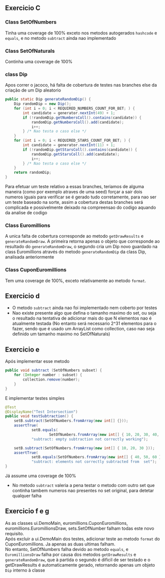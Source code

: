 ## Exercicio C
### Class SetOfNumbers
Tinha uma coverage de 100% exceto nos metodos autogerados `hashcode` e `equals`, e no metodo `subtract` ainda nao implementado

### Class SetOfNaturals
Continha uma coverage de 100%

### class Dip
Apos correr o jacoco, há falta de cobertura de testes nas branches else da criação de um Dip aleatorio
```java
public static Dip generateRandomDip() {
    Dip randomDip = new Dip();
    for (int i = 0; i < REQUIRED_NUMBERS_COUNT_FOR_BET; ) {
        int candidate = generator.nextInt(49) + 1;
        if (!randomDip.getNumbersColl().contains(candidate)) {
            randomDip.getNumbersColl().add(candidate);
            i++;
        } /* Nao testa o caso else */
    }
    for (int i = 0; i < REQUIRED_STARS_COUNT_FOR_BET; ) {
        int candidate = generator.nextInt(11) + 1;
        if (!randomDip.getStarsColl().contains(candidate)) {
            randomDip.getStarsColl().add(candidate);
            i++;
        } /* Nao testa o caso else */
    }
    return randomDip;
}
```
Para efetuar um teste relativo a essas branches, teriamos de alguma maneira (como por exemplo atraves de uma seed) forçar a sair dois numeros iguais para verificar se é gerado tudo corretamente, para nao ser um teste baseado na sorte, assim a cobertura destas branches será complicada e possivelmente deixado na compreensao do codigo aquando da analise de codigo

### Class Euromillions
A unica falta de cobertura corresponde ao metodo `getDrawResults` e `generateRandomDraw`. A primeira retorna apenas o objeto que corresponde ao resultado do `generateRandomDraw`, o segundo cria um Dip novo guardado na class Euromillions através do metodo `generateRandomDip` da class Dip, analisada anteriormente

### Class CuponEuromillions
Tem uma coverage de 100%, exceto relativamente ao metodo `format`.


## Exercicio d
- O metodo `subtract` ainda nao foi implementado nem coberto por testes
- Nao existe presente algo que defina o tamanho maximo do set, ou seja o resultado na tentativa de adicionar mais do que N elementos nao é atualmente testada (No entanto será necessario 2^31 elementos para o fazer, sendo que é usado um ArrayList como collection, caso nao seja definido um tamanho maximo no SetOfNaturals)

## Exercicio e
Após implementar esse metodo
```java
public void subtract (SetOfNumbers subset) {
    for (Integer number : subset) {
        collection.remove(number);
    }
}
```
E implementar testes simples
```java
@Test
@DisplayName("Test Intersection")
public void testSubtraction() {
    setB.subtract(SetOfNumbers.fromArray(new int[] {}));
    assertTrue(
            setB.equals(
                    SetOfNumbers.fromArray(new int[] { 10, 20, 30, 40, 50, 60 })),
            "subtract: empty subtraction not correctly working");

    setB.subtract(SetOfNumbers.fromArray(new int[] { 10, 20, 30 }));
    assertTrue(
            setB.equals(SetOfNumbers.fromArray(new int[] { 40, 50, 60 })),
            "subtract: elements not correctly subtracted from  set");
}
```
Já assume uma coverage de 100%

- No metodo `subtract` valeria a pena testar o metodo com outro set que continha tambem numeros nao presentes no set original, para detetar qualquer falha


## Exercicio f e g
As as classes ui.DemoMain, euromillions.CuponEuromillions, euromillions.EuromillionsDraw, sets.SetOfNumber falham todas este novo requisito.<br>
Após excluir a ui.DemoMain dos testes, adicionar teste ao metodo `format` do CuponEuromillions. Ja apenas as duas ultimas falham. <br>
No entanto, SetOfNumbers falha devido ao metodo `equals`, e `EuromillionsDraw` falha por causa dos metodos `getDrawResults` e `generateRandomDraw`, que à partida o segundo é dificil de ser testado e o getDrawResults é automaticamente gerado, retornando apenas um objeto `Dip` interno à classe
